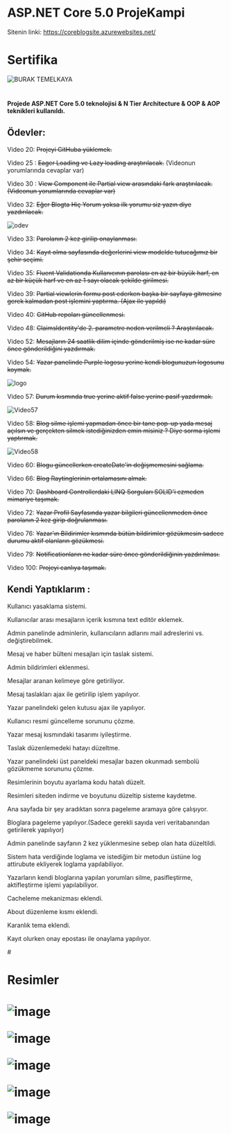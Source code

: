 # ASP.NET Core 5.0 ProjeKampi

Sitenin linki: https://coreblogsite.azurewebsites.net/

# Sertifika

![BURAK TEMELKAYA](https://github.com/BurakTemelkaya/ASP.NET_Core_5.0-ProjeKampi/assets/70866473/b592f0be-757b-4232-b687-742e7fab4107)

# <h4>Projede ASP.NET Core 5.0 teknolojisi &amp; N Tier Architecture &amp; OOP &amp; AOP teknikleri kullanıldı.</h4>

<h2>Ödevler:</h2>

Video 20: <del>Projeyi GitHuba yüklemek.</del>

Video 25 : <del>Eager Loading ve Lazy loading araştırılacak.</del>
(Videonun yorumlarında cevaplar var)

Video 30 : <del>View Component ile Partial view arasındaki fark araştırılacak.(Videonun yorumlarında cevaplar var)</del>

Video 32: <del> Eğer Blogta Hiç Yorum yoksa ilk yorumu siz yazın diye yazdırılacak.</del> 

![odev](https://user-images.githubusercontent.com/70866473/139933654-78208b55-9633-483e-9f9e-0d75e7440422.PNG)

Video 33: <del>Parolanın 2 kez girilip onaylanması.</del> 

Video 34: <del>Kayıt olma sayfasında değerlerini view modelde tutucağımız bir şehir seçimi.</del> 

Video 35: <del>Fluent Validationda Kullanıcının parolası en az bir büyük harf, en az bir küçük harf ve en az 1 sayı olacak şekilde girilmesi.</del> 

Video 39: <del>Partial viewlerin formu post ederken başka bir sayfaya gitmesine gerek kalmadan post işlemini yaptırma. (Ajax ile yapıldı)</del>

Video 40: <del> GitHub repoları güncellenmesi.</del>

Video 48: <del>ClaimsIdentity'de 2. parametre neden verilmeli ? Araştırılacak.</del>

Video 52: <del>Mesajların 24 saatlik dilim içinde gönderilmiş ise ne kadar süre önce gönderildiğini yazdırmak.</del>

Video 54: <del>Yazar panelinde Purple logosu yerine kendi blogunuzun logosunu koymak.</del>

![logo](https://user-images.githubusercontent.com/70866473/139873172-f9fda63e-2327-4c4e-89c5-28dc17166b06.PNG)

Video 57: <del>Durum kısmında true yerine aktif false yerine pasif yazdırmak.</del>

![Video57](https://user-images.githubusercontent.com/70866473/139940108-bcbf499e-ab72-4bc9-9328-ca0547697bbe.PNG)

Video 58: <del>Blog silme işlemi yapmadan önce bir tane pop-up yada mesaj açılsın ve gerçekten silmek istediğinizden emin misiniz ? Diye sorma işlemi yaptırmak.</del>

![Video58](https://user-images.githubusercontent.com/70866473/139940296-27395ce4-5482-4c55-8e51-ef21663c5cdd.PNG)

Video 60: <del>Blogu güncellerken createDate'in değişmemesini sağlama.</del>

Video 66: <del>Blog Raytinglerinin ortalamasını almak.</del>

Video 70: <del>Dashboard Controllerdaki LINQ Sorguları SOLID'i ezmeden mimariye taşımak.</del>

Video 72: <del>Yazar Profil Sayfasında yazar bilgileri güncellenmeden önce parolanın 2 kez girip doğrulanması.</del>

Video 76: <del>Yazar'ın Bildirimler kısmında bütün bildirimler gözükmesin sadece durumu aktif olanların gözükmesi.</del>
 
Video 79: <del>Notificationların ne kadar süre önce gönderildiğinin yazdırılması.</del>
 
Video 100: <del>Projeyi canlıya taşımak.</del> 

<h2>Kendi Yaptıklarım :</h2>

Kullanıcı yasaklama sistemi.

Kullanıcılar arası mesajların içerik kısmına text editör eklemek.

Admin panelinde adminlerin, kullanıcıların adlarını mail adreslerini vs. değiştirebilmek.

Mesaj ve haber bülteni mesajları için taslak sistemi.

Admin bildirimleri eklenmesi.

Mesajlar aranan kelimeye göre getiriliyor.

Mesaj taslakları ajax ile getirilip işlem yapılıyor.

Yazar panelindeki gelen kutusu ajax ile yapılıyor.

Kullanıcı resmi güncelleme sorununu çözme.

Yazar mesaj kısmındaki tasarımı iyileştirme.

Taslak düzenlemedeki hatayı düzeltme.

Yazar panelindeki üst paneldeki mesajlar bazen okunmadı sembolü gözükmeme sorununu çözme.

Resimlerinin boyutu ayarlama kodu hatalı düzelt.

Resimleri siteden indirme ve boyutunu düzeltip sisteme kaydetme.

Ana sayfada bir şey aradıktan sonra pageleme aramaya göre çalışıyor.

Bloglara pageleme yapılıyor.(Sadece gerekli sayıda veri veritabanından getirilerek yapılıyor)

Admin panelinde sayfanın 2 kez yüklenmesine sebep olan hata düzeltildi.

Sistem hata verdiğinde loglama ve istediğim bir metodun üstüne log attirubute ekliyerek loglama yapılabiliyor.

Yazarların kendi bloglarına yapılan yorumları silme, pasifleştirme, aktifleştirme işlemi yapılabiliyor.

Cacheleme mekanizması eklendi.

About düzenleme kısmı eklendi.

Karanlık tema eklendi.

Kayıt olurken onay epostası ile onaylama yapılıyor.

#<h1>Resimler<h1/>
 
![image](https://github.com/BurakTemelkaya/ASP.NET_Core_5.0-ProjeKampi/assets/70866473/26df79ae-5d6c-4e1d-a11d-4471a8c7be25)
 
![image](https://github.com/BurakTemelkaya/ASP.NET_Core_5.0-ProjeKampi/assets/70866473/bd854520-c89d-41e6-bde1-4cbd5f9b866e)
 
![image](https://github.com/BurakTemelkaya/ASP.NET_Core_5.0-ProjeKampi/assets/70866473/0b730dd9-1a47-4d07-9f53-e3b59b288b24)
 
![image](https://github.com/BurakTemelkaya/ASP.NET_Core_5.0-ProjeKampi/assets/70866473/f2b1e8c9-f3b0-4501-98ec-37eaa258e26e)

![image](https://github.com/BurakTemelkaya/ASP.NET_Core_5.0-ProjeKampi/assets/70866473/1dce8f82-7e1b-45ad-878c-168d2927e3d5)




